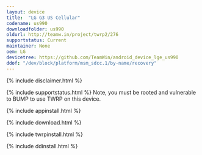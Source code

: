 ```yaml
---
layout: device
title:  "LG G3 US Cellular"
codename: us990
downloadfolder: us990
oldurl: http://teamw.in/project/twrp2/276
supportstatus: Current
maintainer: None
oem: LG
devicetree: https://github.com/TeamWin/android_device_lge_us990
ddof: "/dev/block/platform/msm_sdcc.1/by-name/recovery"
---
```


{% include disclaimer.html %}

{% include supportstatus.html %}
Note, you must be rooted and vulnerable to BUMP to use TWRP on this device.

{% include appinstall.html %}

{% include download.html %}

{% include twrpinstall.html %}

{% include ddinstall.html %}
